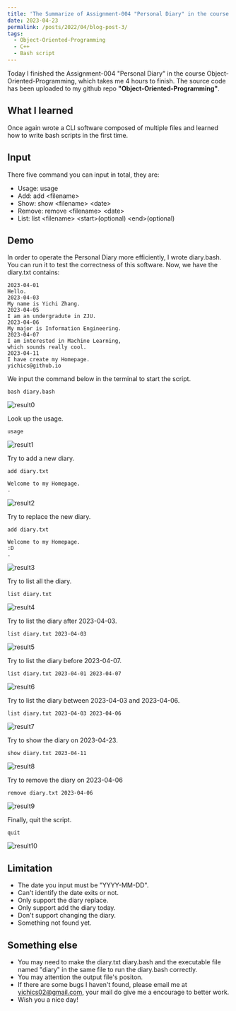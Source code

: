 ```yaml
---
title: 'The Summarize of Assignment-004 "Personal Diary" in the course Object-Oriented-Programming'
date: 2023-04-23
permalink: /posts/2022/04/blog-post-3/
tags:
  - Object-Oriented-Programming
  - C++
  - Bash script
---
```


Today I finished the Assignment-004 "Personal Diary" in the course Object-Oriented-Programming, which takes me 4 hours to finish. The source code has been uploaded to my github repo **"Object-Oriented-Programming"**.

## What I learned
Once again wrote a CLI software composed of multiple files and learned how to write bash scripts in the first time. 

## Input
There five command you can input in total, they are:
* Usage: usage
* Add: add <filename\>
* Show: show <filename\> <date\>
* Remove: remove <filename\> <date\>
* List: list <filename\> <start\>(optional) <end\>(optional)

## Demo
In order to operate the Personal Diary more efficiently, I wrote diary.bash. You can run it to test the correctness of this software.
Now, we have the diary.txt contains:
```
2023-04-01
Hello.
2023-04-03
My name is Yichi Zhang. 
2023-04-05
I am an undergradute in ZJU.
2023-04-06
My major is Information Engineering.
2023-04-07
I am interested in Machine Learning,
which sounds really cool.
2023-04-11
I have create my Homepage.
yichics@github.io
```    
We input the command below in the terminal to start the script. 
```
bash diary.bash               
```
![result0](/images/post3/pic0.png)

Look up the usage.
```
usage
```
![result1](/images/post3/pic1.png)

Try to add a new diary.
```
add diary.txt

Welcome to my Homepage.
.
```
![result2](/images/post3/pic2.png)

Try to replace the new diary.
```
add diary.txt

Welcome to my Homepage.
:D
.
```
![result3](/images/post3/pic3.png)

Try to list all the diary. 
```
list diary.txt
```
![result4](/images/post3/pic4.png)

Try to list the diary after 2023-04-03. 
```
list diary.txt 2023-04-03
```
![result5](/images/post3/pic5.png)

Try to list the diary before 2023-04-07. 
```
list diary.txt 2023-04-01 2023-04-07
```
![result6](/images/post3/pic6.png)  

Try to list the diary between 2023-04-03 and 2023-04-06. 
```
list diary.txt 2023-04-03 2023-04-06
```
![result7](/images/post3/pic7.png) 

Try to show the diary on 2023-04-23. 
```
show diary.txt 2023-04-11
```
![result8](/images/post3/pic8.png) 

Try to remove the diary on 2023-04-06
```
remove diary.txt 2023-04-06
```
![result9](/images/post3/pic9.png) 

Finally, quit the script.
```
quit
```
![result10](/images/post3/pic10.png) 

## Limitation
* The date you input must be "YYYY-MM-DD".
* Can't identify the date exits or not.
* Only support the diary replace.
* Only support add the diary today.
* Don't support changing the diary.
* Something not found yet.  

## Something else
* You may need to make the diary.txt diary.bash and the executable file named "diary" in the same file to run the diary.bash correctly.
* You may attention the output file's positon.
* If there are some bugs I haven't found, please email me at yichics02@gmail.com, your mail do give me a encourage to better work.  
* Wish you a nice day!